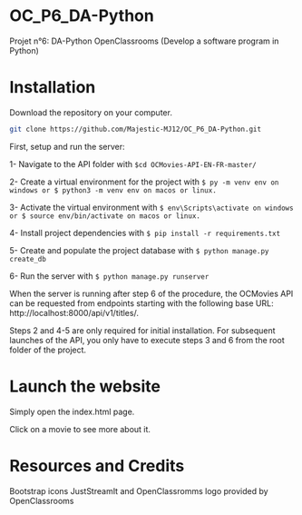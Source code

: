# OC_P6_DA-Python

Projet n°6: DA-Python OpenClassrooms (Develop a software program in Python)

# Installation

Download the repository on your computer.

```bash
git clone https://github.com/Majestic-MJ12/OC_P6_DA-Python.git
```

First, setup and run the server:



1- Navigate to the API folder with ```$cd OCMovies-API-EN-FR-master/```

2- Create a virtual environment for the project with ```$ py -m venv env on windows or $ python3 -m venv env on macos or linux.```

3- Activate the virtual environment with ```$ env\Scripts\activate on windows or $ source env/bin/activate on macos or linux.```

4- Install project dependencies with ```$ pip install -r requirements.txt```

5- Create and populate the project database with ```$ python manage.py create_db```

6- Run the server with ```$ python manage.py runserver```


When the server is running after step 6 of the procedure, the OCMovies API can be requested from endpoints starting with the following base URL: http://localhost:8000/api/v1/titles/.

Steps 2 and 4-5 are only required for initial installation. For subsequent launches of the API, you only have to execute steps 3 and 6 from the root folder of the project.

# Launch the website
Simply open the index.html page.

Click on a movie to see more about it.

# Resources and Credits

Bootstrap icons
JustStreamIt and OpenClassromms logo provided by OpenClassrooms
